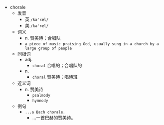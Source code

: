 - chorale
  - 发音
    - 英 `/kə'ræl/`
    - 美 `/kə'ræl/`
  - 词义
    - n. 赞美诗；合唱队
    - `a piece of music praising God, usually sung in a church by a large group of people`
  - 同根词
    - adj.
      - `choral` 合唱的；合唱队的
    - n.
      - `choral` 赞美诗；唱诗班
  - 近义词
    - n. 赞美诗
      - `psalmody`
      - `hymnody`
  - 例句
    - `...a Bach chorale.`
      - ...一首巴赫的赞美诗。

